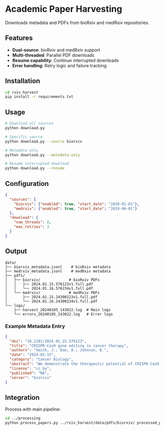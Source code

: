 # Academic Paper Harvesting

Downloads metadata and PDFs from bioRxiv and medRxiv repositories.

## Features

- **Dual-source**: bioRxiv and medRxiv support
- **Multi-threaded**: Parallel PDF downloads
- **Resume capability**: Continue interrupted downloads
- **Error handling**: Retry logic and failure tracking

## Installation

```bash
cd rxiv_harvest
pip install -r requirements.txt
```

## Usage

```bash
# Download all sources
python download.py

# Specific source
python download.py --source biorxiv

# Metadata only
python download.py --metadata-only

# Resume interrupted download
python download.py --resume
```

## Configuration

```json
{
  "sources": {
    "biorxiv": {"enabled": true, "start_date": "2020-01-01"},
    "medrxiv": {"enabled": true, "start_date": "2019-06-01"}
  },
  "download": {
    "num_threads": 8,
    "max_retries": 3
  }
}
```

## Output

```
data/
├── biorxiv_metadata.jsonl    # bioRxiv metadata
├── medrxiv_metadata.jsonl    # medRxiv metadata  
├── pdfs/
│   ├── biorxiv/             # bioRxiv PDFs
│   │   ├── 2024.01.15.576123v1.full.pdf
│   │   └── 2024.01.16.576234v1.full.pdf
│   └── medrxiv/             # medRxiv PDFs
│       ├── 2024.01.15.24300123v1.full.pdf
│       └── 2024.01.16.24300234v1.full.pdf
└── logs/
    ├── harvest_20240105_143022.log  # Main logs
    └── errors_20240105_143022.log   # Error logs
```

### Example Metadata Entry
```json
{
  "doi": "10.1101/2024.01.15.576123",
  "title": "CRISPR-Cas9 gene editing in cancer therapy",
  "authors": "Smith, J.; Doe, A.; Johnson, B.",
  "date": "2024-01-15",
  "category": "Cancer Biology",
  "abstract": "We demonstrate the therapeutic potential of CRISPR-Cas9...",
  "license": "cc_by",
  "published": "NA",
  "server": "biorxiv"
}
```

## Integration

Process with main pipeline:
```bash
cd ../processing
python process_papers.py ../rxiv_harvest/data/pdfs/biorxiv/ processed_papers/
```